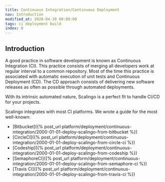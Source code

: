 ```yaml
---
title: Continuous Integration/Continuous Deployment
nav: Introduction
modified_at: 2020-04-30 00:00:00
tags: ci deployment build
index: 0
---
```


## Introduction

A good practice in software development is known as Continuous Integration (CI).
This practice consists of merging all developers work at regular interval to a
common repository. Most of the time this practice is associated with automatic
execution of unit tests and Continuous Deployment (CD). The CD approach consists
of delivering new software releases as often as possible through automated
deployments.

With its intrinsic automated nature, Scalingo is a perfect fit to handle CI/CD
for your projects.

Scalingo integrates with most CI platforms. We wrote a guide for the most
well-known:

- [Bitbucket]({% post_url platform/deployment/continuous-integration/2000-01-01-deploy-scalingo-from-bitbucket %})
- [CircleCI]({% post_url platform/deployment/continuous-integration/2000-01-01-deploy-scalingo-from-circle-ci %})
- [Codeship]({% post_url platform/deployment/continuous-integration/2000-01-01-deploy-scalingo-from-codeship %})
- [SemaphoreCI]({% post_url platform/deployment/continuous-integration/2000-01-01-deploy-scalingo-from-semaphore-ci %})
- [Travis CI]({% post_url platform/deployment/continuous-integration/2000-01-01-deploy-scalingo-from-travis-ci %})
